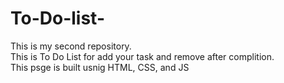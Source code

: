 # To-Do-list-
This is my second repository.
<br>
This is To Do List for add your task and remove after complition.
<br>
This psge is built usnig HTML, CSS, and JS
